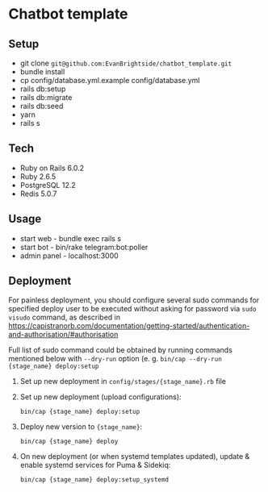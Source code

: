 # Chatbot template

## Setup
* git clone `git@github.com:EvanBrightside/chatbot_template.git`
* bundle install
* cp config/database.yml.example config/database.yml
* rails db:setup
* rails db:migrate
* rails db:seed
* yarn
* rails s

## Tech
* Ruby on Rails 6.0.2
* Ruby 2.6.5
* PostgreSQL 12.2
* Redis 5.0.7

## Usage
* start web - bundle exec rails s
* start bot - bin/rake telegram:bot:poller
* admin panel - localhost:3000

## Deployment
For painless deployment, you should configure several sudo commands for specified deploy user
to be executed without asking for password via `sudo visudo` command,
as described in https://capistranorb.com/documentation/getting-started/authentication-and-authorisation/#authorisation

Full list of sudo command could be obtained by running commands mentioned below with `--dry-run` option
(e. g. `bin/cap --dry-run {stage_name} deploy:setup`

1. Set up new deployment in `config/stages/{stage_name}.rb` file
1. Set up new deployment (upload configurations):

    `bin/cap {stage_name} deploy:setup`

1. Deploy new version to `{stage_name}`:

    `bin/cap {stage_name} deploy`

2. On new deployment (or when systemd templates updated), update & enable systemd services for Puma & Sidekiq:

    `bin/cap {stage_name} deploy:setup_systemd`
